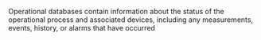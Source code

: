 Operational databases contain information about the status of the operational process and associated devices, including any measurements, events, history, or alarms that have occurred
